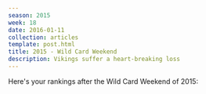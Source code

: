 ```yaml
---
season: 2015
week: 18
date: 2016-01-11
collection: articles
template: post.html
title: 2015 - Wild Card Weekend
description: Vikings suffer a heart-breaking loss
---
```


Here's your rankings after the Wild Card Weekend of 2015:

